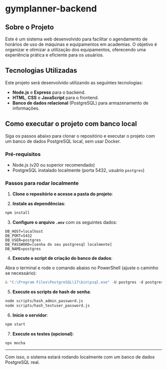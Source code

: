 # gymplanner-backend

## Sobre o Projeto
Este é um sistema web desenvolvido para facilitar o agendamento de horários de uso de máquinas e equipamentos em academias. O objetivo é organizar e otimizar a utilização dos equipamentos, oferecendo uma experiência prática e eficiente para os usuários.

## Tecnologias Utilizadas

Este projeto será desenvolvido utilizando as seguintes tecnologias:

- **Node.js** e **Express** para o backend.
- **HTML**, **CSS** e **JavaScript** para o frontend.
- **Banco de dados relacional** (PostgreSQL) para armazenamento de informações.

## Como executar o projeto com banco local

Siga os passos abaixo para clonar o repositório e executar o projeto com um banco de dados PostgreSQL local, sem usar Docker.

### Pré-requisitos

- Node.js (v20 ou superior recomendado)
- PostgreSQL instalado localmente (porta 5432, usuário `postgres`)

### Passos para rodar localmente

1. **Clone o repositório e acesse a pasta do projeto**:

2. **Instale as dependências**:

```bash
npm install
```

3. **Configure o arquivo `.env`** com os seguintes dados:

```
DB_HOST=localhost
DB_PORT=5432
DB_USER=postgres
DB_PASSWORD=[senha do seu postgresql localmente]
DB_NAME=postgres
```

4. **Execute o script de criação do banco de dados**:

Abra o terminal e rode o comando abaixo no PowerShell (ajuste o caminho se necessário):

```powershell
& "C:\Program Files\PostgreSQL\17\bin\psql.exe" -U postgres -d postgres -f init_db.sql
```

5. **Execute os scripts de hash de senha**:

```bash
node scripts/hash_admin_password.js
node scripts/hash_testuser_password.js
```

6. **Inicie o servidor**:

```bash
npm start
```

7. **Execute os testes (opcional)**:

```bash
npx mocha
```

---

Com isso, o sistema estará rodando localmente com um banco de dados PostgreSQL real.
